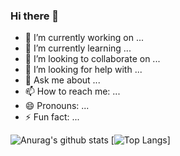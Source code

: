 ### Hi there 👋

- 🔭 I’m currently working on ...
- 🌱 I’m currently learning ...
- 👯 I’m looking to collaborate on ...
- 🤔 I’m looking for help with ...
- 💬 Ask me about ...
- 📫 How to reach me: ...
- 😄 Pronouns: ...
- ⚡ Fun fact: ...

![Anurag's github stats](https://github-readme-stats.vercel.app/api?username=Michelle1404&show_icons=true&theme=synthwave)
[![Top Langs](https://github-readme-stats.vercel.app/api/top-langs/?username=Michelle1404&langs_count=3&show_icons=true&theme=synthwave)]
